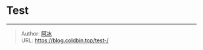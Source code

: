 # Test


<!--more-->


---

> Author: [阿冰](https://github.com/cold-bin)  
> URL: https://blog.coldbin.top/test-/  

